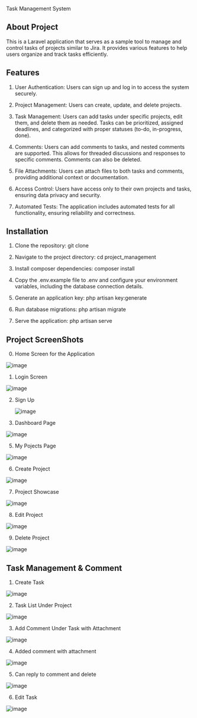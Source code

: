 Task Management System

## About Project

This is a Laravel application that serves as a sample tool to manage and control tasks of projects similar to Jira. It provides various features to help users organize and track tasks efficiently.

## Features

1. User Authentication: Users can sign up and log in to access the system securely.

2. Project Management: Users can create, update, and delete projects.

3. Task Management: Users can add tasks under specific projects, edit them, and delete them as needed. Tasks can be prioritized, assigned deadlines, and categorized with proper statuses (to-do, in-progress, done).

4. Comments: Users can add comments to tasks, and nested comments are supported. This allows for threaded discussions and responses to specific comments. Comments can also be deleted.

5. File Attachments: Users can attach files to both tasks and comments, providing additional context or documentation.

6. Access Control: Users have access only to their own projects and tasks, ensuring data privacy and security.

7. Automated Tests: The application includes automated tests for all functionality, ensuring reliability and correctness.

## Installation

1. Clone the repository: git clone [<repository-url>](https://github.com/pravinpgr9/project_management.git)

2. Navigate to the project directory: cd project_management

3. Install composer dependencies: composer install

4. Copy the .env.example file to .env and configure your environment variables, including the database connection details.

5. Generate an application key: php artisan key:generate

6. Run database migrations: php artisan migrate

7. Serve the application: php artisan serve

## Project ScreenShots

0. Home Screen for the Application 

![image](https://github.com/pravinpgr9/project_management/assets/15365979/59f10f69-7382-4b68-af04-f68ea9ca10ad)

1. Login Screen 

![image](https://github.com/pravinpgr9/project_management/assets/15365979/36320846-2834-40ef-8f6f-346f1667d2d0)

2. Sign Up
   
   ![image](https://github.com/pravinpgr9/project_management/assets/15365979/0c73b8a0-7f4c-4ad8-ac02-d4b5a6fa11d1)

4. Dashboard Page 

![image](https://github.com/pravinpgr9/project_management/assets/15365979/293caddd-e9bc-48b3-aacf-9452fc37e606)

5. My Pojects Page 

![image](https://github.com/pravinpgr9/project_management/assets/15365979/dbfd1683-d0fc-4130-a115-bb4e96ece6e6)

6. Create Project 

![image](https://github.com/pravinpgr9/project_management/assets/15365979/8d015a65-ded2-4588-a7a1-219c2da5f25c)

7. Project Showcase 

![image](https://github.com/pravinpgr9/project_management/assets/15365979/2e82f6d7-57e8-4430-943b-381a42310566)

8. Edit Project 

![image](https://github.com/pravinpgr9/project_management/assets/15365979/637ae46c-31ae-4037-839d-0005a8d3f859)

9. Delete Project 

![image](https://github.com/pravinpgr9/project_management/assets/15365979/fcf65d7b-5078-4abf-9724-8ef42b52a7a9)

## Task Management & Comment 

1. Create Task 

![image](https://github.com/pravinpgr9/project_management/assets/15365979/f49f426c-e104-4509-8611-a7d4ef2530e2)

2. Task List Under Project 

![image](https://github.com/pravinpgr9/project_management/assets/15365979/6ab5fa15-4ec8-479d-8901-984f76117658)

3. Add Comment Under Task with Attachment 

![image](https://github.com/pravinpgr9/project_management/assets/15365979/575ce204-87ca-4bad-baef-d500f4179963)

4. Added comment with attachment 

![image](https://github.com/pravinpgr9/project_management/assets/15365979/9407a90c-94d9-4e6d-868c-569c31e5671c)

5. Can reply to comment and delete 

![image](https://github.com/pravinpgr9/project_management/assets/15365979/37d735b7-9e47-4600-9ca5-8d7fb6e8205a)

6. Edit Task 

![image](https://github.com/pravinpgr9/project_management/assets/15365979/45a1569f-e030-4ad1-95a0-579b307186e3)


